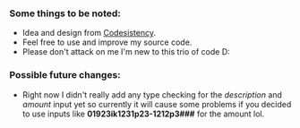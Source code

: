 ### Some things to be noted:
- Idea and design from [Codesistency](https://www.youtube.com/@codesistency).
- Feel free to use and improve my source code.
- Please don't attack on me I'm new to this trio of code D:

### Possible future changes:
- Right now I didn't really add any type checking for the *description* and *amount* input yet so currently it will cause
some problems if you decided to use inputs like **01923ik1231p23-1212p3###** for the amount lol.